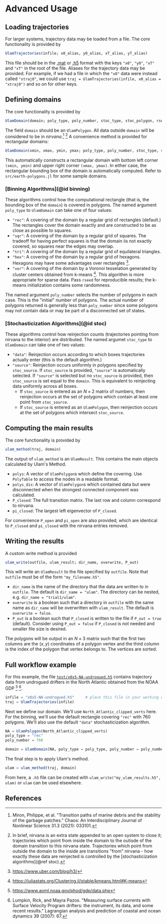 # Advanced Usage

## Loading trajectories

For larger systems, trajectory data may be loaded from a file. The core functionality is provided by 

```julia
UlamTrajectories(infile; x0_alias, y0_alias, xT_alias, yT_alias)
```

This file should be in the [.mat](https://github.com/JuliaIO/MAT.jl) or [.h5](https://github.com/JuliaIO/HDF5.jl) format with the keys `"x0"`, `"y0"`, `"xT"` and `"xT"` in the root of the file.  Aliases for the trajectory data may be provided. For example, if we had a file in which the `"x0"` data were instead called `"xtraj0"`, we could use `traj = UlamTrajectories(infile, x0_alias = "xtraj0")` and so on for other keys.

## Defining domains

The core functionality is provided by 

```julia
UlamDomain(domain; poly_type, poly_number, stoc_type, stoc_polygon, rseed)
```

The field `domain` should be an `UlamPolygon`. All data outside `domain` will be considered to be in _nirvana_.[^5] [^6] A convenience method is provided for rectangular domains:

```julia
UlamDomain(xmin, xmax, ymin, ymax; poly_type, poly_number, stoc_type, stoc_polygon, rseed)
```

This automatically constructs a rectangular domain with bottom left corner `(xmin, ymin)` and upper right corner `(xmax, ymax)`. In either case, the rectangular bounding box of the domain is automatically computed. Refer to `src/earth-polygons.jl` for some sample domains.

### [Binning Algorithms](@id binning)

These algorithms control how the computational rectangle (that is, the bounding box of the `domain`) is covered in polygons. The named argument `poly_type` to `UlamDomain` can take one of four values:

- `"rec"`: A covering of the domain by a regular grid of rectangles (default.) The rectangles cover the domain exactly and are constructed to be as close as possible to squares. 
- `"sqr"`: A covering of the domain by a regular grid of squares. The tradeoff for having perfect squares is that the domain iis not exactly covered, so squares near the edges may overlap.
- `"tri"`: A covering of the domain by a regular grid of equilateral triangles.
- `"hex"`: A covering of the domain by a regular grid of hexagons. Hexagons may have some advantages over rectangles [^1].
- `"vor"`: A covering of the domain by a Voronoi tesselation generated by cluster centers obtained from k-means [^2]. This algorithm is more appropriate for sparse data. Pass `rseed` for reproducible results; the k-means initialization contains some randomness.

The named argument `poly_number` selects the number of polygons in each case. This is the "initial" number of polygons. The actual number of polygons returned is generally less than `poly_number` since some polygons may not contain data or may be part of a disconnected set of states.

### [Stochasticization Algorithms](@id stoc)

These algorithms control how reinjection counts (trajectories pointing from nirvana to the interior) are distributed. The named argumet `stoc_type` to `UlamDomain` can take one of two values:

- `"data"`: Reinjection occurs according to which boxes trajectories actually enter (this is the default algorithm.)
- `"source"`: Reinjection occurs uniformly in polygons specified by `stoc_source`. If `stoc_source` is provided, `"source"` is automatically selected. If `"source"` is selected but no `stoc_source` is provided, then `stoc_source` is set equal to the `domain`. This is equivalent to reinjecting data uniformly across all boxes.
    - If `stoc_source` is entered as an $N \times 2$ matrix of numbers, then reinjection occurs at the set of polygons which contain at least one point from `stoc_source`.
    - If `stoc_source` is entered as an `UlamPolygon`, then reinjection occurs at the set of polygons which intersect `stoc_source`.

## Computing the main results

The core functionality is provided by 
```julia
ulam_method(traj, domain)
```
The output of `ulam_method` is an `UlamResult`. This contains the main objects calculated by Ulam's Method.

- `polys`: A vector of `UlamPolygon`s which define the covering. Use `PolyTable` to access the nodes in a readable format.
- `polys_dis`: A vector of `UlamPolygon`s which contained data but were disconnected when the strongest connected component was calculated.
- `P_closed`: The full transition matrix. The last row and column correspond to nirvana.
- `pi_closed`: The largest left eigenvector of `P_closed`.

For convenience `P_open` and `pi_open` are also provided, which are identical to `P_closed` and `pi_closed` with the nirvana entries removed.

## Writing the results

A custom write method is provided

```julia
ulam_write(outfile, ulam_result; dir_name, overwrite, P_out)
```

This will write an `UlamResult` to the file specified by `outfile`. Note that `outfile` must be of the form `"my_filename.h5"`. 

- `dir_name` is the name of the directory that the data are written to in `outfile`. The default is `dir_name = "ulam"`. The directory can be nested, e.g. `dir_name = "trial1/ulam"`.
- `overwrite` is a boolean such that a directory in `outfile` with the same name as `dir_name` will be overwritten with `ulam_result`. The default is `overwrite = false`.
- `P_out` is a boolean such that `P_closed` is written to the file if `P_out = true` (default). Consider using `P_out = false` if `P_closed` is not needed and smaller file size is desired.

The polygons will be output in an $N \times 3$ matrix such that the first two columns are the $(x, y)$ coordinates of a polygon vertex and the third column is the index of the polygon that vertex belongs to. The vertices are sorted. 

## Full workflow example

For this example, the file [`test/x0x5-NA-undrogued.h5`](https://github.com/70Gage70/UlamMethod.jl/blob/main/test/x0x5-NA-undrogued.h5) contains trajectory data from undrogued drifters in the North Atlantic obtained from the NOAA GDP [^3] [^4].

```julia
infile = "x0x5-NA-undrogued.h5"     # place this file in your working directory, or define a path to it
traj = UlamTrajectories(infile)
```

Next we define our domain. We'll use `North_Atlantic_clipped_verts` here. For the binning, we'll use the default rectangle covering `"rec"` with 760 polygons. We'll also use the default `"data"` stochasticization algorithm.

```julia
NA = UlamPolygon(North_Atlantic_clipped_verts)
poly_type = "rec"
poly_number = 760

domain = UlamDomain(NA, poly_type = poly_type, poly_number = poly_number)
```

The final step is to apply Ulam's method.

```julia
ulam = ulam_method(traj, domain)
```

From here, a `.h5` file can be created with `ulam_write("my_ulam_results.h5", ulam)` or `ulam` can be used elsewhere.

## References

[^1]: https://www.uber.com/blog/h3/

[^2]: https://juliastats.org/Clustering.jl/stable/kmeans.html#K-means

[^3]: https://www.aoml.noaa.gov/phod/gdp/data.php

[^4]: Lumpkin, Rick, and Mayra Pazos. "Measuring surface currents with Surface Velocity Program drifters: the instrument, its data, and some recent results." Lagrangian analysis and prediction of coastal and ocean dynamics 39 (2007): 67.

[^5]: Miron, Philippe, et al. "Transition paths of marine debris and the stability of the garbage patches." Chaos: An Interdisciplinary Journal of Nonlinear Science 31.3 (2021): 033101.

[^6]: In brief, nirvana is an extra state appended to an open system to close it; trajectories which point from inside the domain to the outisde of the domain transition to this nirvana state. Trajectories which point from outside the domain to the inside are transitions "from" nirvana - how exactly these data are reinjected is controlled by the [stochasticization algorithms](@ref stoc).